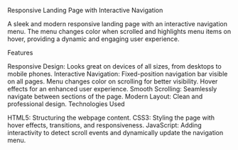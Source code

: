 Responsive Landing Page with Interactive Navigation

A sleek and modern responsive landing page with an interactive navigation menu. The menu changes color when scrolled and highlights menu items on hover, providing a dynamic and engaging user experience.

Features

Responsive Design: Looks great on devices of all sizes, from desktops to mobile phones.
Interactive Navigation:
Fixed-position navigation bar visible on all pages.
Menu changes color on scrolling for better visibility.
Hover effects for an enhanced user experience.
Smooth Scrolling: Seamlessly navigate between sections of the page.
Modern Layout: Clean and professional design.
Technologies Used

HTML5: Structuring the webpage content.
CSS3: Styling the page with hover effects, transitions, and responsiveness.
JavaScript: Adding interactivity to detect scroll events and dynamically update the navigation menu.
